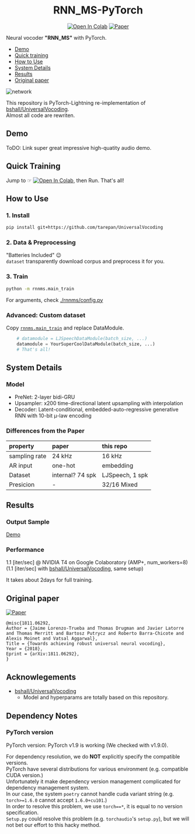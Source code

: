 <div align="center">

# RNN_MS-PyTorch <!-- omit in toc -->
[![Open In Colab](https://colab.research.google.com/assets/colab-badge.svg)][notebook]
[![Paper](http://img.shields.io/badge/paper-arxiv.1811.06292-B31B1B.svg)][paper]  

</div>

Neural vocoder **"RNN_MS"** with PyTorch.

<!-- generated by [Markdown All in One](https://marketplace.visualstudio.com/items?itemName=yzhang.markdown-all-in-one) -->
- [Demo](#demo)
- [Quick training](#quick-training)
- [How to Use](#how-to-use)
- [System Details](#system-details)
- [Results](#results)
- [Original paper](#original-paper)

![network](network.png?raw=true "Robust Universal Neural Vocoding")

This repository is PyTorch-Lightning re-implementation of [bshall/UniversalVocoding].  
Almost all code are rewriten.  

## Demo
<!-- [Audio sample page](https://tarepan.github.io/UniversalVocoding).   -->
ToDO: Link super great impressive high-quatity audio demo.  

## Quick Training
Jump to ☞ [![Open In Colab](https://colab.research.google.com/assets/colab-badge.svg)][notebook], then Run. That's all!  

## How to Use
### 1. Install <!-- omit in toc -->

```bash
pip install git+https://github.com/tarepan/UniversalVocoding
```

### 2. Data & Preprocessing <!-- omit in toc -->
"Batteries Included" 😉  
`dataset` transparently download corpus and preprocess it for you.  

### 3. Train <!-- omit in toc -->
```bash
python -m rnnms.main_train
```

For arguments, check [./rnnms/config.py](https://github.com/tarepan/UniversalVocoding/blob/main/rnnms/config.py)  

### Advanced: Custom dataset <!-- omit in toc -->
Copy [`rnnms.main_train`] and replace DataModule.  

```python
    # datamodule = LJSpeechDataModule(batch_size, ...)
    datamodule = YourSuperCoolDataModule(batch_size, ...)
    # That's all!
```

[`rnnms.main_train`]:https://github.com/tarepan/UniversalVocoding/blob/main/rnnms/main_train.py

## System Details
### Model <!-- omit in toc -->
- PreNet: 2-layer bidi-GRU
- Upsampler: x200 time-directional latent upsampling with interpolation
- Decoder: Latent-conditional, embedded-auto-regressive generative RNN with 10-bit μ-law encoding

### Differences from the Paper <!-- omit in toc -->

| property      |  paper           | this repo       |
|:--------------|:-----------------|:----------------|
| sampling rate | 24 kHz           |   16 kHz        |
| AR input      | one-hot          | embedding       |
| Dataset       | internal? 74 spk | LJSpeech, 1 spk |
| Presicion     |   -              | 32/16 Mixed     |

## Results
### Output Sample <!-- omit in toc -->
[Demo](#demo)

### Performance <!-- omit in toc -->
1.1 [iter/sec] @ NVIDIA T4 on Google Colaboratory (AMP+, num_workers=8)  
(1.1 [iter/sec] with [bshall/UniversalVocoding], same setup)  

It takes about 2days for full training.  

## Original paper
[![Paper](http://img.shields.io/badge/paper-arxiv.1811.06292-B31B1B.svg)][paper]  
<!-- https://arxiv2bibtex.org/?q=1811.06292&format=bibtex -->
```
@misc{1811.06292,
Author = {Jaime Lorenzo-Trueba and Thomas Drugman and Javier Latorre and Thomas Merritt and Bartosz Putrycz and Roberto Barra-Chicote and Alexis Moinet and Vatsal Aggarwal},
Title = {Towards achieving robust universal neural vocoding},
Year = {2018},
Eprint = {arXiv:1811.06292},
}
```

## Acknowlegements <!-- omit in toc -->
- [bshall/UniversalVocoding]
  - Model and hyperparams are totally based on this repository.

## Dependency Notes <!-- omit in toc -->
### PyTorch version <!-- omit in toc -->
PyTorch version: PyTorch v1.9 is working (We checked with v1.9.0).  

For dependency resolution, we do **NOT** explicitly specify the compatible versions.  
PyTorch have several distributions for various environment (e.g. compatible CUDA version.)  
Unfortunately it make dependency version management complicated for dependency management system.  
In our case, the system `poetry` cannot handle cuda variant string (e.g. `torch>=1.6.0` cannot accept `1.6.0+cu101`.)  
In order to resolve this problem, we use `torch==*`, it is equal to no version specification.  
`Setup.py` could resolve this problem (e.g. `torchaudio`'s `setup.py`), but we will not bet our effort to this hacky method.  

[paper]:https://arxiv.org/abs/1811.06292
[notebook]:https://colab.research.google.com/github/tarepan/UniversalVocoding/blob/main/rnnms.ipynb
[bshall/UniversalVocoding]:https://github.com/bshall/UniversalVocoding
